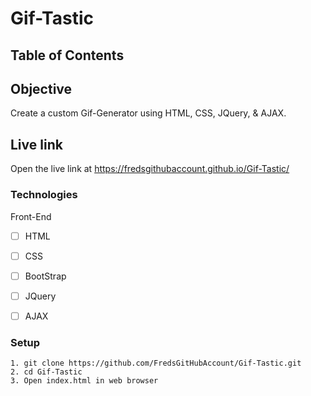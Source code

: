 # Gif-Tastic

## Table of Contents 

## Objective 

Create a custom Gif-Generator using HTML, CSS, JQuery, & AJAX.  

## Live link
Open the live link at https://fredsgithubaccount.github.io/Gif-Tastic/

### Technologies
Front-End
- [ ] HTML
- [ ] CSS
- [ ] BootStrap
- [ ] JQuery
- [ ] AJAX


### Setup 
```
1. git clone https://github.com/FredsGitHubAccount/Gif-Tastic.git
2. cd Gif-Tastic
3. Open index.html in web browser

```
